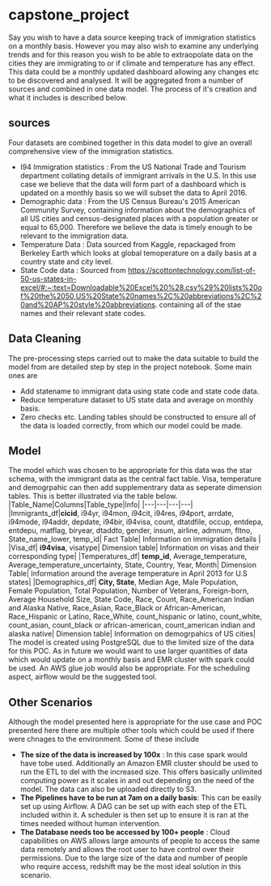 # capstone_project

Say you wish to have a data source keeping track of immigration statistics on a monthly basis. However you may also wish to examine any underlying trends and for this reason you wish to be able to extraopolate data on the cities they are immigrating to or if climate and temperature has any effect. This data could be a monthly updated dashboard allowing any changes etc to be discovered and analysed. It will be aggregated from a number of sources and combined in one data model. The process of it's creation and what it includes is described below. 

## sources
Four datasets are combined together in this data model to give an overall comprehensive view of the immigration statistics. 
- I94 Immigration statistics : From the US National Trade and Tourism department collating details of immigrant arrivals in the U.S. In this use case we believe that the data will form part of a dashboard which is updated on a monthly basis so we will subset the data to April 2016.
- Demographic data : From the US Census Bureau's 2015 American Community Survey, containing information about the demographics of all US cities and census-designated places with a population greater or equal to 65,000. Therefore we believe the data is timely enough to be relevant to the immigration data.
- Temperature Data : Data sourced from Kaggle, repackaged from Berkeley Earth which looks at global temoperature on a daily basis at a country state and city level.
- State Code data : Sourced from https://scottontechnology.com/list-of-50-us-states-in-excel/#:~:text=Downloadable%20Excel%20%28.csv%29%20lists%20of%20the%2050,US%20State%20names%2C%20abbreviations%2C%20and%20AP%20style%20abbreviations. containing all of the stae names and their relevant state codes.

## Data Cleaning

The pre-processing steps carried out to make the data suitable to build the model from are detailed step by step in the project notebook. Some main ones are
- Add statename to immigrant data using state code and state code data.
- Reduce temperature dataset to US state data and average on monthly basis.
- Zero checks etc.
Landing tables should be constructed to ensure all of the data is loaded correctly, from which our model could be made.

## Model 
The model which was chosen to be appropriate for this data was the star schema, with the immigrant data as the central fact table. Visa, temperature and demogrpahic can then add supplementrary data as seperate dimension tables. This is better illustrated via the table below. 
|Table_Name|Columns|Table_type|Info|
|---|---|---|---|
|Immigrants_df|**cicid**, i94yr, i94mon, i94cit, i94res, i94port, arrdate, i94mode, i94addr, depdate, i94bir, i94visa, count, dtatdfile, occup, entdepa, entdepu, matflag, biryear, dtaddto, gender, insum, airline, admnum, fltno, State_name_lower, temp_id| Fact Table| Information on immigration details |
|Visa_df| **i94visa**, visatype| Dimension table| Information on visas and their corresponding type|
|Temperatures_df| **temp_id**, Average_temperature, Average_temperature_uncertainty, State, Country, Year, Month| Dimension Table| Information around the average temperature in April 2013 for U.S states| 
|Demographics_df| **City, State**,	Median Age,	Male Population, Female Population, Total Population, Number of Veterans, Foreign-born, Average Household Size,	State Code,	Race, Count, Race_American Indian and Alaska Native, Race_Asian, Race_Black or African-American, Race_Hispanic or Latino, 	Race_White,	count_hispanic or latino, count_white, count_asian,	count_black or african-american,	count_american indian and alaska native| Dimension table| Information on demogrpahics of US cities|
The model is created using PostgreSQL due to the limited size of the data for this POC. As in future we would want to use larger quantities of data which would update on a monthly basis and EMR cluster with spark could be used. An AWS glue job would also be appropriate. For the scheduling aspect, airflow would be the suggested tool. 

## Other Scenarios 

Although the model presented here is appropriate for the use case and POC presented here there are multiple other tools which could be used if there were chnages to the environment. Some of these include
 - **The size of the data is increased by 100x** : In this case spark would have tobe used. Additionally an Amazon EMR cluster should be used to run the ETL to del with the increased size. This offers basically unlimited computing power as it scales in and out depending on the need of the model. The data can also be uploaded directly to S3.
 - **The Pipelines have to be run at 7am on a daily basis**: This can be easily set up using Airflow. A DAG can be set up with each step of the ETL included within it. A scheduler is then set up to ensure it is ran at the times needed without human intervention.
 - **The Database needs too be accessed by 100+ people** : Cloud capabilities on AWS allows large amounts of people to access the same data remotely and allows the root user to have control over their permissions. Due to the large size of the data and number of people who require access, redshift may be the most ideal solution in this scenario.
